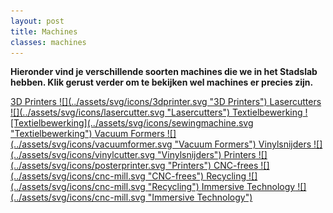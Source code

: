 ```yaml
---
layout: post
title: Machines
classes: machines
---
```


**Hieronder vind je verschillende soorten machines die we in het Stadslab hebben. Klik gerust verder om te bekijken wel machines er precies zijn.**


<a class="machine--link" href="{{site.baseurl}}/machines/3dprinters" title="Stadslab Rotterdam - 3D Printers">
    <span>3D Printers</span>
    ![](../assets/svg/icons/3dprinter.svg "3D Printers")
</a>
<a class="machine--link" href="{{site.baseurl}}/machines/lasercutters" title="Stadslab Rotterdam - Lasercutters">
    <span>Lasercutters</span>
    ![](../assets/svg/icons/lasercutter.svg "Lasercutters")
</a>
<a class="machine--link" href="{{site.baseurl}}/machines/textielbewerking" title="Stadslab Rotterdam - Textielbewerking">
    <span>Textielbewerking</span>
    ![Textielbewerking](../assets/svg/icons/sewingmachine.svg "Textielbewerking")
</a>
<a class="machine--link" href="{{site.baseurl}}/machines/vacuumformers" title="Stadslab Rotterdam - Vacuum Formers">
    <span>Vacuum Formers</span>
    ![](../assets/svg/icons/vacuumformer.svg "Vacuum Formers")
</a>
<a class="machine--link" href="{{site.baseurl}}/machines/vinylsnijders" title="Stadslab Rotterdam - Vinylsnijders">
    <span>Vinylsnijders</span>
    ![](../assets/svg/icons/vinylcutter.svg "Vinylsnijders")
</a>
<a class="machine--link" href="{{site.baseurl}}/machines/printers" title="Stadslab Rotterdam - Printers">
    <span>Printers</span>
    ![](../assets/svg/icons/posterprinter.svg "Printers")
</a>
<a class="machine--link" href="{{site.baseurl}}/machines/cnc-frees" title="Stadslab Rotterdam - CNC-frees">
    <span>CNC-frees</span>
    ![](../assets/svg/icons/cnc-mill.svg "CNC-frees")
</a>
<a class="machine--link" href="{{site.baseurl}}/machines/recycling" title="Stadslab Rotterdam - Recycling">
    <span>Recycling</span>
    ![](../assets/svg/icons/cnc-mill.svg "Recycling")
</a>
<a class="machine--link" href="{{site.baseurl}}/machines/immersive-technology" title="Stadslab Rotterdam - Immersive Technology">
    <span>Immersive Technology</span>
    ![](../assets/svg/icons/cnc-mill.svg "Immersive Technology")
</a>
